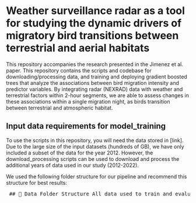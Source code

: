 # Weather surveillance radar as a tool for studying the dynamic drivers of migratory bird transitions between terrestrial and aerial habitats

This repository accompanies the research presented in the Jimenez et al. paper. This repository contains the scripts and codebase for downloading/processing data, and training and deploying gradient boosted trees that analyze the associations between bird migration intensity and predictor variables. By integrating radar (NEXRAD) data with weather and terrestrial factors within 2-hour segments, we are able to assess changes in these associations within a single migration night, as birds transition between terrestrial and atmospheric habitat. 

## Input data requirements for model_training

To use the scripts in this repository, you will need the data stored in [link]. Due to the large size of the input datasets (hundreds of GB), we have only included a subset of the data for the year 2012. However, the download_processing scripts can be used to download and process the additional years of data used in our study (2012-2022). 

We used the following folder structure for our pipeline and recommend this structure for best results:
<pre> ## 📁 Data Folder Structure All data used to train and evaluate the gradient boosted tree models are organized within the `data/` directory as follows: ``` data/ ├── 01_cell-coordinates/ # spatial coordinates for analysis grid cells ├── 02_Radar_Atm_combined_Annual/ # annual radar and atmospheric predictor data │ ├── 2012/ │ ├── 2013/ │ ├── 2014/ │ ├── 2015/ │ ├── 2016/ │ ├── 2017/ │ ├── 2018/ │ ├── 2019/ │ ├── 2020/ │ ├── 2021/ │ └── 2022/ ├── 03_randomSamplingPoints/ # randomly sampled background/pseudo-absence data │ ├── 2012/ │ ├── 2013/ │ ├── 2014/ │ ├── 2015/ │ ├── 2016/ │ ├── 2017/ │ ├── 2018/ │ ├── 2019/ │ ├── 2020/ │ ├── 2021/ │ └── 2022/ ├── 04_trainingData/ # processed training datasets for model input │ ├── 2012/ │ ├── 2013/ │ ├── 2014/ │ ├── 2015/ │ ├── 2016/ │ ├── 2017/ │ ├── 2018/ │ ├── 2019/ │ ├── 2020/ │ ├── 2021/ │ └── 2022/ ├── 05_savedModels/ # trained gradient boosted tree models │ ├── 2012/ │ ├── 2013/ │ ├── 2014/ │ ├── 2015/ │ ├── 2016/ │ ├── 2017/ │ ├── 2018/ │ ├── 2019/ │ ├── 2020/ │ ├── 2021/ │ └── 2022/ ├── 06_Model_performance/ # evaluation metrics for each model │ ├── 2012/ │ ├── 2013/ │ ├── 2014/ │ ├── 2015/ │ ├── 2016/ │ ├── 2017/ │ ├── 2018/ │ ├── 2019/ │ ├── 2020/ │ ├── 2021/ │ └── 2022/ ├── 07_FeatureImportance/ # feature importance results per model │ ├── 2012/ │ ├── 2013/ │ ├── 2014/ │ ├── 2015/ │ ├── 2016/ │ ├── 2017/ │ ├── 2018/ │ ├── 2019/ │ ├── 2020/ │ ├── 2021/ │ └── 2022/ ``` </pre>
